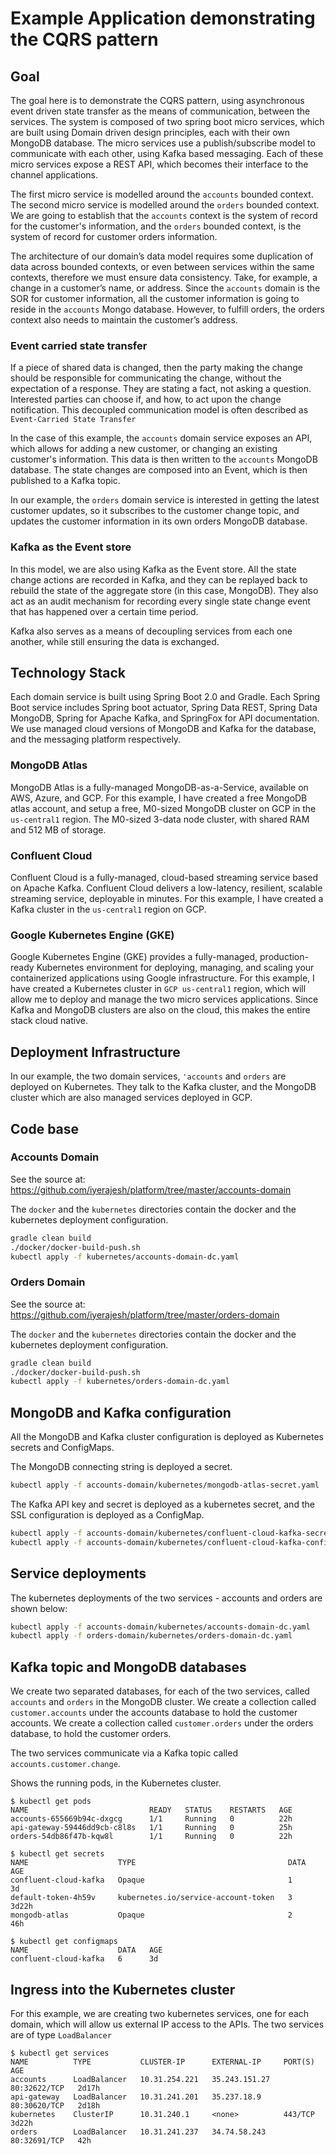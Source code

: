 # Example Application demonstrating the CQRS pattern

## Goal

The goal here is to demonstrate the CQRS pattern, using asynchronous event driven state transfer as the means of communication, between the services. The system is composed of two spring boot micro services, which are built using Domain driven design principles, each with their own MongoDB database.
The micro services use a publish/subscribe model to communicate with each other, using Kafka based messaging. Each of these micro services expose a REST API, which becomes their interface to the channel applications.

The first micro service is modelled around the `accounts` bounded context. 
The second micro service is modelled around the `orders` bounded context. 
We are going to establish that the `accounts` context is the system of record for the customer's information, and the `orders` bounded context, is the system of record for customer orders information.

The architecture of our domain’s data model requires some duplication of data across bounded contexts, or even between services within the same contexts, therefore we must ensure data consistency. 
Take, for example, a change in a customer’s name, or address. Since the `accounts` domain is the SOR for customer information, all the customer information is going to reside in the `accounts` Mongo database. 
However, to fulfill orders, the orders context also needs to maintain the customer’s address.

### Event carried state transfer
If a piece of shared data is changed, then the party making the change should be responsible for communicating the change, without the expectation of a response. 
They are stating a fact, not asking a question. Interested parties can choose if, and how, to act upon the change notification. This decoupled communication model is often described as `Event-Carried State Transfer`

In the case of this example, the `accounts` domain service exposes an API, which allows for adding a new customer, or changing an existing customer's information. This data is then written to the `accounts` MongoDB database. The state changes are composed into an Event, which is then published to a Kafka topic.

In our example, the `orders` domain service is interested in getting the latest customer updates, so it subscribes to the customer change topic, and updates the customer information in its own orders MongoDB database.

### Kafka as the Event store
In this model, we are also using Kafka as the Event store. All the state change actions are recorded in Kafka, and they can be replayed back to rebuild the state of the aggregate store (in this case, MongoDB). 
They also act as an audit mechanism for recording every single state change event that has happened over a certain time period.

Kafka also serves as a means of decoupling services from each one another, while still ensuring the data is exchanged.

## Technology Stack

Each domain service is built using Spring Boot 2.0 and Gradle. 
Each Spring Boot service includes Spring boot actuator, Spring Data REST, Spring Data MongoDB, Spring for Apache Kafka, and SpringFox for API documentation. We use managed cloud versions of MongoDB and Kafka for the database, and the messaging platform respectively. 

### MongoDB Atlas

MongoDB Atlas is a fully-managed MongoDB-as-a-Service, available on AWS, Azure, and GCP. For this example, I have created a free MongoDB atlas account, and setup a free, M0-sized MongoDB cluster on GCP in the `us-central1` region. 
The M0-sized 3-data node cluster, with shared RAM and 512 MB of storage.

### Confluent Cloud
Confluent Cloud is a fully-managed, cloud-based streaming service based on Apache Kafka. Confluent Cloud delivers a low-latency, resilient, scalable streaming service, deployable in minutes. 
For this example, I have created a Kafka cluster in the `us-central1` region on GCP.

### Google Kubernetes Engine (GKE)
Google Kubernetes Engine (GKE) provides a fully-managed, production-ready Kubernetes environment for deploying, managing, and scaling your containerized applications using Google infrastructure.
For this example, I have created a Kubernetes cluster in `GCP us-central1` region, which will allow me to deploy and manage the two micro services applications. Since Kafka and MongoDB clusters are also on the cloud, this makes the entire stack cloud native.
 
## Deployment Infrastructure

In our example, the two domain services, `'accounts` and `orders` are deployed on Kubernetes. They talk to the Kafka cluster, and the MongoDB cluster which are also managed services deployed in GCP.

## Code base

### Accounts Domain

See the source at: <https://github.com/iyerajesh/platform/tree/master/accounts-domain>

The `docker` and the `kubernetes` directories contain the docker and the kubernetes deployment configuration.

```bash
gradle clean build
./docker/docker-build-push.sh 
kubectl apply -f kubernetes/accounts-domain-dc.yaml
```

### Orders Domain

See the source at: <https://github.com/iyerajesh/platform/tree/master/orders-domain>

The `docker` and the `kubernetes` directories contain the docker and the kubernetes deployment configuration.

```bash
gradle clean build
./docker/docker-build-push.sh 
kubectl apply -f kubernetes/orders-domain-dc.yaml
```
## MongoDB and Kafka configuration

All the MongoDB and Kafka cluster configuration is deployed as Kubernetes secrets and ConfigMaps.

The MongoDB connecting string is deployed a secret.

```bash
kubectl apply -f accounts-domain/kubernetes/mongodb-atlas-secret.yaml 
```

The Kafka API key and secret is deployed as a kubernetes secret, and the SSL configuration is deployed as a ConfigMap.

```bash
kubectl apply -f accounts-domain/kubernetes/confluent-cloud-kafka-secret.yaml 
kubectl apply -f accounts-domain/kubernetes/confluent-cloud-kafka-configmap.yaml 
```

## Service deployments

The kubernetes deployments of the two services - accounts and orders are shown below:

```bash
kubectl apply -f accounts-domain/kubernetes/accounts-domain-dc.yaml
kubectl apply -f orders-domain/kubernetes/orders-domain-dc.yaml
```

## Kafka topic and MongoDB databases

We create two separated databases, for each of the two services, called `accounts` and `orders` in the MongoDB cluster. We create a collection called `customer.accounts` under the accounts database to hold the customer accounts.
We create a collection called `customer.orders` under the orders database, to hold the customer orders. 

The two services communicate via a Kafka topic called `accounts.customer.change`.


Shows the running pods, in the Kubernetes cluster. 
```text
$ kubectl get pods
NAME                           READY   STATUS    RESTARTS   AGE
accounts-655669b94c-dxgcg      1/1     Running   0          22h
api-gateway-59446dd9cb-c8l8s   1/1     Running   0          25h
orders-54db86f47b-kqw8l        1/1     Running   0          22h

$ kubectl get secrets
NAME                    TYPE                                  DATA   AGE
confluent-cloud-kafka   Opaque                                1      3d
default-token-4h59v     kubernetes.io/service-account-token   3      3d22h
mongodb-atlas           Opaque                                2      46h

$ kubectl get configmaps
NAME                    DATA   AGE
confluent-cloud-kafka   6      3d

```

## Ingress into the Kubernetes cluster

For this example, we are creating two kubernetes services, one for each domain, which will allow us external IP access to the APIs. The two services are of type `LoadBalancer`

```text
$ kubectl get services
NAME          TYPE           CLUSTER-IP      EXTERNAL-IP     PORT(S)        AGE
accounts      LoadBalancer   10.31.254.221   35.243.151.27   80:32622/TCP   2d17h
api-gateway   LoadBalancer   10.31.241.201   35.237.18.9     80:30620/TCP   2d18h
kubernetes    ClusterIP      10.31.240.1     <none>          443/TCP        3d22h
orders        LoadBalancer   10.31.241.237   34.74.58.243    80:32691/TCP   42h
```
